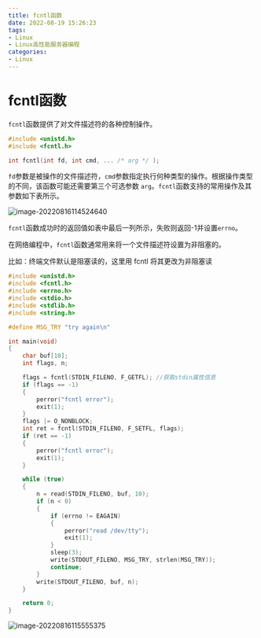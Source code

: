 ```yaml
---
title: fcntl函数
date: 2022-08-19 15:26:23
tags:
- Linux
- Linux高性能服务器编程
categories:
- Linux
---
```


#  fcntl函数

`fcntl`函数提供了对文件描述符的各种控制操作。

```c
#include <unistd.h>
#include <fcntl.h>

int fcntl(int fd, int cmd, ... /* arg */ );
```

`fd`参数是被操作的文件描述符，`cmd`参数指定执行何种类型的操作。根据操作类型的不同，该函数可能还需要第三个可选参数 `arg`。`fcntl`函数支持的常用操作及其参数如下表所示。

<!--more-->

![image-20220816114524640](https://cdn.jsdelivr.net/gh/zhou-ning/blog-image-bed@main/Linux/image-20220816114524640.png)

`fcntl`函数成功时的返回值如表中最后一列所示，失败则返回-1并设置`errno`。

在网络编程中，`fcntl`函数通常用来将一个文件描述符设置为非阻塞的。

比如：终端文件默认是阻塞读的，这里用 fcntl 将其更改为非阻塞读

```c
#include <unistd.h>
#include <fcntl.h>
#include <errno.h>
#include <stdio.h>
#include <stdlib.h>
#include <string.h>

#define MSG_TRY "try again\n"

int main(void)
{
    char buf[10];
    int flags, n;

    flags = fcntl(STDIN_FILENO, F_GETFL); //获取stdin属性信息
    if (flags == -1)
    {
        perror("fcntl error");
        exit(1);
    }
    flags |= O_NONBLOCK;
    int ret = fcntl(STDIN_FILENO, F_SETFL, flags);
    if (ret == -1)
    {
        perror("fcntl error");
        exit(1);
    }

    while (true)
    {
        n = read(STDIN_FILENO, buf, 10);
        if (n < 0)
        {
            if (errno != EAGAIN)
            {
                perror("read /dev/tty");
                exit(1);
            }
            sleep(3);
            write(STDOUT_FILENO, MSG_TRY, strlen(MSG_TRY));
            continue;
        }
        write(STDOUT_FILENO, buf, n);
    }

    return 0;
}
```

![image-20220816115555375](https://cdn.jsdelivr.net/gh/zhou-ning/blog-image-bed@main/Linux/image-20220816115555375.png)